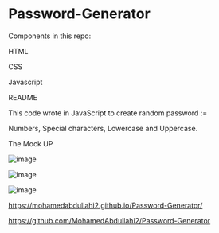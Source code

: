 # Password-Generator




Components in this repo:



HTML

CSS

Javascript

README


This code wrote in JavaScript to create random password :=



Numbers, 
Special characters, 
Lowercase and 
Uppercase.

The Mock UP 


![image](https://user-images.githubusercontent.com/118404373/206612237-f8234146-1282-40a5-ab9a-90838cbef1ba.png)



![image](https://user-images.githubusercontent.com/118404373/206612276-679566c7-ee8d-415d-9ea4-4b3f4855d93c.png)



![image](https://user-images.githubusercontent.com/118404373/206612305-19aef4b4-3869-406d-bdd5-534d1393dba4.png)








https://mohamedabdullahi2.github.io/Password-Generator/


https://github.com/MohamedAbdullahi2/Password-Generator

 
